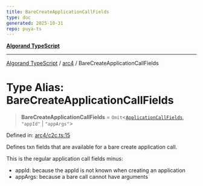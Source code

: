 ```yaml
---
title: BareCreateApplicationCallFields
type: doc
generated: 2025-10-31
repo: puya-ts
---
```

[**Algorand TypeScript**](../../README.md)

***

[Algorand TypeScript](../../modules.md) / [arc4](../README.md) / BareCreateApplicationCallFields

# Type Alias: BareCreateApplicationCallFields

> **BareCreateApplicationCallFields** = `Omit`\<[`ApplicationCallFields`](../../itxn/namespaces/itxn/interfaces/ApplicationCallFields.md), `"appId"` \| `"appArgs"`\>

Defined in: [arc4/c2c.ts:15](https://github.com/algorandfoundation/puya-ts/blob/main/packages/algo-ts/src/arc4/c2c.ts#L15)

Defines txn fields that are available for a bare create application call.

This is the regular application call fields minus:
 - appId: because the appId is not known when creating an application
 - appArgs: because a bare call cannot have arguments
